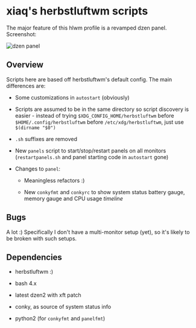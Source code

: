 # xiaq's herbstluftwm scripts

The major feature of this hlwm profile is a revamped dzen panel. Screenshot:

![dzen panel](https://raw.github.com/xiaq/hlwm-scripts/master/screenshot.png)

## Overview

Scripts here are based off herbstluftwm's default config. The main differences
are:

* Some customizations in `autostart` (obviously)

* Scripts are assumed to be in the same directory so script discovery is
  easier - instead of trying `$XDG_CONFIG_HOME/herbstluftwm` before
  `$HOME/.config/herbstluftwm` before `/etc/xdg/herbstluftwm`, just use
  `$(dirname "$0")`

* `.sh` suffixes are removed

* New `panels` script to start/stop/restart panels on all monitors
  (`restartpanels.sh` and panel starting code in `autostart` gone)

* Changes to `panel`:

  * Meaningless refactors :)

  * New `conkyfmt` and `conkyrc` to show system status battery gauge,
    memory gauge and CPU usage *timeline*


## Bugs

A lot :) Specifically I don't have a multi-monitor setup (yet), so it's likely
to be broken with such setups.


## Dependencies

* herbstluftwm :)

* bash 4.x

* latest dzen2 with xft patch

* conky, as source of system status info

* python2 (for `conkyfmt` and `panelfmt`)
